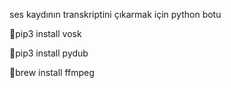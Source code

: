 ses kaydının transkriptini çıkarmak için python botu


📌pip3 install vosk

📌pip3 install pydub

📌brew install ffmpeg
